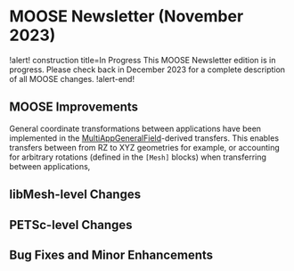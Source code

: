 # MOOSE Newsletter (November 2023)

!alert! construction title=In Progress
This MOOSE Newsletter edition is in progress. Please check back in December 2023
for a complete description of all MOOSE changes.
!alert-end!

## MOOSE Improvements

General coordinate transformations between applications have been implemented in the
[MultiAppGeneralField](MultiAppGeneralFieldTransfer.md)-derived transfers. This enables transfers between
from RZ to XYZ geometries for example, or accounting for arbitrary rotations (defined in the `[Mesh]` blocks)
when transferring between applications,

## libMesh-level Changes

## PETSc-level Changes

## Bug Fixes and Minor Enhancements
